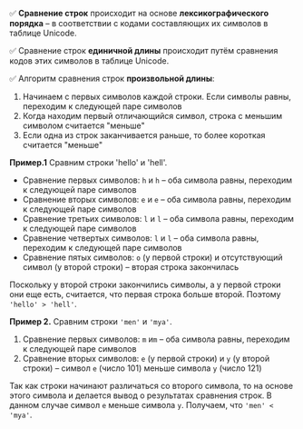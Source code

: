 ✅ **Сравнение строк** происходит на основе **лексикографического порядка** – в соответствии с кодами составляющих их символов в таблице Unicode.

✅ Сравнение строк **единичной длины** происходит путём сравнения кодов этих символов в таблице Unicode.

✅ Алгоритм сравнения строк **произвольной длины**:

1. Начинаем с первых символов каждой строки. Если символы равны, переходим к следующей паре символов
2. Когда находим первый отличающийся символ, строка с меньшим символом считается "меньше"
3. Если одна из строк заканчивается раньше, то более короткая считается "меньше"

**Пример.1** Сравним строки 'hello' и 'hell'.

+ Сравнение первых символов: `h` и `h` – оба символа равны, переходим к следующей паре символов
+ Сравнение вторых символов: `e` и `e` – оба символа равны, переходим к следующей паре символов
+ Сравнение третьих символов: `l` и `l` – оба символа равны, переходим к следующей паре символов
+ Сравнение четвертых символов: `l` и `l` – оба символа равны, переходим к следующей паре символов
+ Сравнение пятых символов: `o` (у первой строки) и отсутствующий символ (у второй строки) – вторая строка закончилась

Поскольку у второй строки закончились символы, а у первой строки они еще есть, считается, что первая строка больше второй. Поэтому `'hello' > 'hell'`.

**Пример 2.** Сравним строки `'men'` и `'mya'`.

1) Сравнение первых символов: `m` и`m` – оба символа равны, переходим к следующей паре символов
2) Сравнение вторых символов: `e` (у первой строки) и `y` (у второй строки) – символ `e` (число 101) меньше символа `y` (число 121)

Так как строки начинают различаться со второго символа, то на основе этого символа и делается вывод о результатах сравнения строк. В данном случае символ `e` меньше символа `y`. Получаем, что `'men' < 'mya'`.

